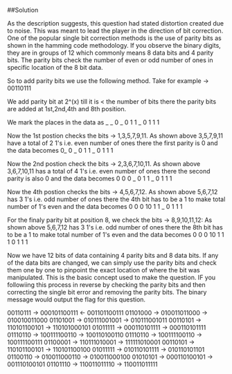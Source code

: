 ##Solution

As the description suggests, this question had stated distortion created due to noise. This was meant to lead the player in the direction of bit correction. One of the popular single 
bit correction methods is the use of parity bits as shown in the hamming code methodology. If you observe the binary digits, they are in groups of 12 which commonly means
8 data bits and 4 parity bits. The parity bits check the number of even or odd number of ones in specific location of the 8 bit data. 

So to add parity bits we use the following method. 
Take for example -> 00110111 

We add parity bit at 2^(x) till it is < the number of bits there the parity bits are added at 1st,2nd,4th and 8th position. 

We mark the places in the data as _ _ 0 _ 0 1 1 _ 0 1 1 1

Now the 1st postion checks the bits -> 1,3,5,7,9,11. 
As shown above 3,5,7,9,11 have a total of 2 1's i.e. even number of ones there the first parity is 0 and the data becomes 0_ 0 _ 0 1 1 _ 0 1 1 1

Now the 2nd postion check the bits -> 2,3,6,7,10,11.
As shown above 3,6,7,10,11 has a total of 4 1's i.e. even number of ones there the second parity is also 0 and the data becomes 0 0 0 _ 0 1 1 _ 0 1 1 1

Now the 4th postion checks the bits -> 4,5,6,7,12.
As shown above 5,6,7,12 has 3 1's i.e. odd number of ones there the 4th bit has to be a 1 to make total number of 1's even and the data becomes 0 0 0 10 1 1 _ 0 1 1 1

For the finaly parity bit at position 8, we check the bits ->  8,9,10,11,12:
As shown above 5,6,7,12 has 3 1's i.e. odd number of ones there the 8th bit has to be a 1 to make total number of 1's even and the data becomes 0 0 0 10 1 1 1 0 1 1 1

Now we have 12 bits of data containing 4 parity bits and 8 data bits. If any of the data bits are changed, we can simply use the parity bits and check them one by one to pinpoint the 
exact location of where the bit was manipulated. This is the basic concept used to make the question. IF you followiing this process in reverse by checking the parity bits and then 
correcting the single bit error and removing the parity bits. The binary message would output the flag for this question.

00110111     ->   000101100111   <- 001101100111 <break> 
01101000     ->   010011011000  -> 010010011000  <break>
01101001     ->   010111001001  -> 010111001011 <break>
00110101     ->   110101100101  -> 110101000101<break>
01011111     ->   000110101111  -> 000110101111<break>
01110110     ->   100111100110  -> 100110100110<break>
01110110     ->   100111100110  -> 100111100111<break>
01100001     ->   110111010001  -> 111111010001<break>
00110101     ->   110101100101  -> 110101100100<break>
01011111     ->   010110101111  -> 010110101101<break>
01100110     ->   010011000110  -> 010011000100<break>
01010101     ->   000110100101  -> 001110100101<break>
01101110     ->   110011011110  -> 110011011111 <break>
